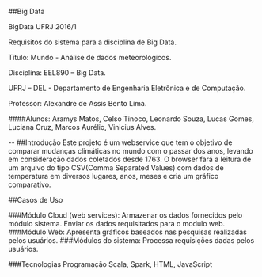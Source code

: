 ##Big Data  

BigData UFRJ 2016/1  

Requisitos do sistema para a disciplina de Big Data.  

Título: Mundo - Análise de dados meteorológicos.  

Disciplina: EEL890 – Big Data.  

UFRJ – DEL - Departamento de Engenharia Eletrônica e de Computação.  

Professor: Alexandre de Assis Bento Lima.  

####Alunos: Aramys Matos, Celso Tinoco, Leonardo Souza, Lucas Gomes, Luciana Cruz, Marcos Aurélio, Vinicius Alves.  

--
##Introdução
Este projeto é um webservice que tem o objetivo de comparar  mudanças climáticas no mundo com o passar dos anos, levando em consideração dados coletados desde 1763. 
O browser fará a leitura de um arquivo do tipo CSV(Comma Separated Values) com dados de temperatura em diversos lugares, anos, meses e cria um gráfico comparativo.

##Casos de Uso

###Módulo Cloud (web services):
Armazenar os dados fornecidos pelo módulo sistema.
Enviar os dados requisitados para o modulo web.
###Módulo Web:
Apresenta gráficos baseados nas pesquisas realizadas pelos usuários.
###Módulos do sistema:
Processa requisições dadas pelos usuários.

###Tecnologias
Programação Scala, Spark, HTML, JavaScript
